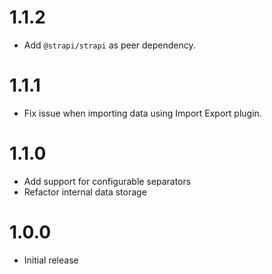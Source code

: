 # 1.1.2

- Add `@strapi/strapi` as peer dependency.

# 1.1.1

- Fix issue when importing data using Import Export plugin.

# 1.1.0

- Add support for configurable separators
- Refactor internal data storage

# 1.0.0

- Initial release
